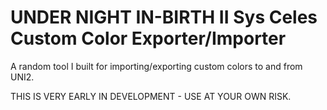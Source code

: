 # UNDER NIGHT IN-BIRTH II Sys Celes Custom Color Exporter/Importer
A random tool I built for importing/exporting custom colors to and from UNI2.

THIS IS VERY EARLY IN DEVELOPMENT - USE AT YOUR OWN RISK.
